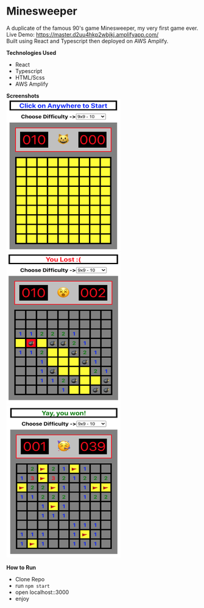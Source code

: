 # Minesweeper
A duplicate of the famous 90's game Minesweeper, my very first game ever. </br>
Live Demo: https://master.d2uu4hkp2wbjkj.amplifyapp.com/</br>
Built using React and Typescript then deployed on AWS Amplify.</br> 

**Technologies Used**
- React
- Typescript
- HTML/Scss
- AWS Amplify


**Screenshots**</br>
<img src="sc1.png" width="300" height="400"></img>
<img src="sc2.png" width="300" height="400"></img>
<img src="sc3.png" width="300" height="400"></img>

**How to Run**
- Clone Repo
- run `npm start`
- open localhost::3000
- enjoy
